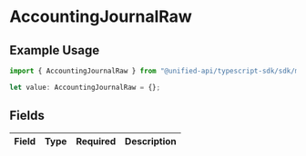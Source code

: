 # AccountingJournalRaw

## Example Usage

```typescript
import { AccountingJournalRaw } from "@unified-api/typescript-sdk/sdk/models/shared";

let value: AccountingJournalRaw = {};
```

## Fields

| Field       | Type        | Required    | Description |
| ----------- | ----------- | ----------- | ----------- |